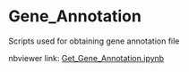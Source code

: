 # Gene_Annotation
Scripts used for obtaining gene annotation file


nbviewer link: [Get_Gene_Annotation.ipynb](https://nbviewer.jupyter.org/github/huidongchen/Gene_Annotation/blob/master/get_gene_annotation.ipynb?flush_cache=true)
